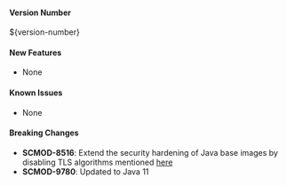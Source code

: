 #### Version Number
${version-number}

#### New Features
- None

#### Known Issues
- None

#### Breaking Changes
- **SCMOD-8516**: Extend the security hardening of Java base images by disabling TLS algorithms mentioned [here](https://github.com/CAFapi/opensuse-java8-images/blob/develop/src/main/docker/disableWeakTlsAlgorithms.patch)
- **SCMOD-9780**: Updated to Java 11
